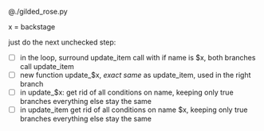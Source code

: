 @./gilded_rose.py


x = backstage


just do the next unchecked step:

- [ ] in the loop, surround update_item call with if name is $x, both branches call update_item
- [ ] new function update_$x, *exact same* as update_item, used in the right branch
- [ ] in update_$x:
      get rid of all conditions on name, keeping only true branches
      everything else stay the same
- [ ] in update_item
      get rid of all conditions on name $x, keeping only true branches
      everything else stay the same

